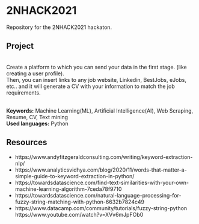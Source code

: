 # 2NHACK2021

Repository for the 2NHACK2021 hackaton.

<h2>Project</h2><br>
Create a platform to which you can send your data in the first stage. (like creating a user profile).<br>
Then, you can insert links to any job website, Linkedin, BestJobs, eJobs, etc.. and it will generate a CV with your information to match the job requirements.<br><br>

<b>Keywords:</b> Machine Learning(ML), Artificial Intelligence(AI), Web Scraping, Resume, CV, Text mining<br>
<b>Used languages:</b> Python


<h2>Resources</h2>
<ul>
  <li>https://www.andyfitzgeraldconsulting.com/writing/keyword-extraction-nlp/</li>
  <li>https://www.analyticsvidhya.com/blog/2020/11/words-that-matter-a-simple-guide-to-keyword-extraction-in-python/</li>
  <li>https://towardsdatascience.com/find-text-similarities-with-your-own-machine-learning-algorithm-7ceda78f9710</li>
  <li>https://towardsdatascience.com/natural-language-processing-for-fuzzy-string-matching-with-python-6632b7824c49</li>
  <li>https://www.datacamp.com/community/tutorials/fuzzy-string-python</li>
  <l1>https://www.youtube.com/watch?v=XVv6mJpFOb0</l1>
 </ul>
